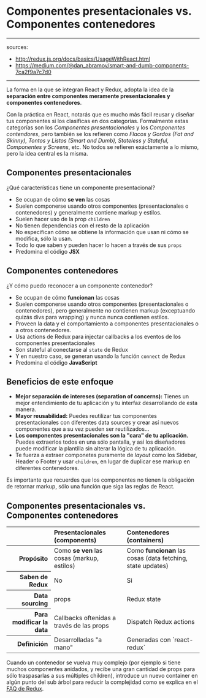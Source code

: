 # Componentes presentacionales vs. Componentes contenedores

---
sources:
  - http://redux.js.org/docs/basics/UsageWithReact.html
  - https://medium.com/@dan_abramov/smart-and-dumb-components-7ca2f9a7c7d0
---

La forma en la que se integran React y Redux, adopta la idea de la **separación
entre componentes meramente presentacionales y componentes contenedores**.

Con la práctica en React, notarás que es mucho más fácil reusar y diseñar tus
componentes si los clasificas en dos categorías. Formalmente estas categorías
son los *Componentes presentacionales* y los *Componentes contendores*, pero
también se los refieren como *Flacos y Gordos (Fat and Skinny), Tontos y Listos
(Smart and Dumb), Stateless y Stateful, Componentes y Screens*, etc. No todos se
refieren exáctamente a lo mismo, pero la idea central es la misma.

## Componentes presentacionales

¿Qué características tiene un componente presentacional?

- Se ocupan de cómo **se ven** las cosas
- Suelen componerse usando otros componentes (presentacionales o contenedores) y
  generalmente contiene markup y estilos.
- Suelen hacer uso de la prop `children`
- No tienen dependencias con el resto de la aplicación
- No especifican cómo se obtiene la información que usan ni cómo se modifica,
  sólo la usan.
- Todo lo que saben y pueden hacer lo hacen a través de sus `props`
- Predomina el código **JSX**

## Componentes contenedores

¿Y cómo puedo reconocer a un componente contenedor?

- Se ocupan de cómo **funcionan** las cosas
- Suelen componerse usando otros componentes (presentacionales o contenedores),
  pero generalmente no contienen markup (exceptuando quizás divs para wrapping)
  y nunca nunca contienen estilos.
- Proveen la data y el comportamiento a componentes presentacionales o a otros
  contenedores.
- Usa actions de Redux para injectar callbacks a los eventos de los componentes
  presentacionales
- Son stateful al conectarse al `state` de Redux
- Y en nuestro caso, se generan usando la función `connect` de Redux
- Predomina el código **JavaScript**

## Beneficios de este enfoque

- **Mejor separación de intereses (separation of concerns):** Tienes un mejor
  entendimiento de tu aplicación y tu interfaz desarrollando de esta manera.
- **Mayor reusabilidad:** Puedes reutilizar tus componentes presentacionales con
  diferentes data sources y crear así nuevos componentes que a su vez pueden ser
  reutilizados...
- **Los componentes presentacionales son la "cara" de tu aplicación.** Puedes
  extraerlos todos en una sólo pantalla, y así los diseñadores puede modificar
  la plantilla sin alterar la lógica de tu aplicación.
- Te fuerza a extraer componetes puramente de *layout* como los Sidebar, Header
  o Footer y usar `children`, en lugar de duplicar ese markup en diferentes
  contenedores.

Es importante que recuerdes que los componentes no tienen la obligación de
retornar markup, sólo una función que siga las reglas de React.


## Componentes presentacionales vs. Componentes contenedores

<table>
    <thead>
        <tr>
            <th></th>
            <th scope="col" style="text-align:left">Presentacionales (components)</th>
            <th scope="col" style="text-align:left">Contenedores (containers)</th>
        </tr>
    </thead>
    <tbody>
        <tr>
          <th scope="row" style="text-align:right">Propósito</th>
          <td>Como <b>se ven</b> las cosas  (markup, estilos)</td>
          <td>Como <b>funcionan</b> las cosas (data fetching, state updates)</td>
        </tr>
        <tr>
          <th scope="row" style="text-align:right">Saben de Redux</th>
          <td>No</th>
          <td>Si</th>
        </tr>
        <tr>
          <th scope="row" style="text-align:right">Data sourcing</th>
          <td>props</td>
          <td>Redux state</td>
        </tr>
        <tr>
          <th scope="row" style="text-align:right">Para modificar la data</th>
          <td>Callbacks oftenidas a través de las props</td>
          <td>Dispatch Redux actions</td>
        </tr>
        <tr>
          <th scope="row" style="text-align:right">Definición</th>
          <td>Desarrolladas "a mano"</td>
          <td>Generadas con `react-redux`</td>
        </tr>
    </tbody>
</table>

Cuando un contenedor se vuelva muy complejo (por ejemplo si tiene muchos
componentes anidados, y recibe una gran cantidad de props para sólo traspasarlas
a sus múltiples children), introduce un nuevo container en algún punto del sub
árbol para reducir la complejidad como se explica en el
[FAQ de Redux](http://redux.js.org/docs/faq/ReactRedux.html#react-multiple-components).
